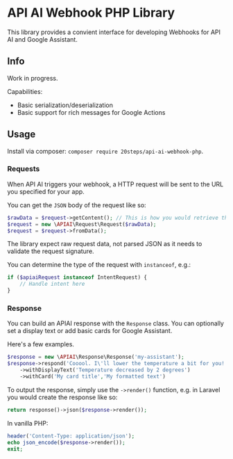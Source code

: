 # API AI Webhook PHP Library

This library provides a convient interface for developing Webhooks for API AI and Google Assistant.

## Info

Work in progress.

Capabilities:
- Basic serialization/deserialization 
- Basic support for rich messages for Google Actions

## Usage

Install via composer: `composer require 20steps/api-ai-webhook-php`.

### Requests
When API AI triggers your webhook, a HTTP request will be sent to the URL you specified for your app.

You can get the `JSON` body of the request like so:
```php
$rawData = $request->getContent(); // This is how you would retrieve this with Laravel or Symfony 2.
$request = new \APIAI\Request\Request($rawData);
$request = $request->fromData();
```

The library expect raw request data, not parsed JSON as it needs to validate the request signature.

You can determine the type of the request with `instanceof`, e.g.:
```php
if ($apiaiRequest instanceof IntentRequest) {
	// Handle intent here
}
```

### Response
You can build an APIAI response with the `Response` class. You can optionally set a display text or add basic cards for Google Assistant.

Here's a few examples.
```php
$response = new \APIAI\Response\Response('my-assistant');
$response->respond('Cooool. I\'ll lower the temperature a bit for you!')
	->withDisplayText('Temperature decreased by 2 degrees')
	->withCard('My card title','My formatted text')
```

To output the response, simply use the `->render()` function, e.g. in Laravel you would create the response like so:
```php
return response()->json($response->render());
```

In vanilla PHP:
```php
header('Content-Type: application/json');
echo json_encode($response->render());
exit;
```
